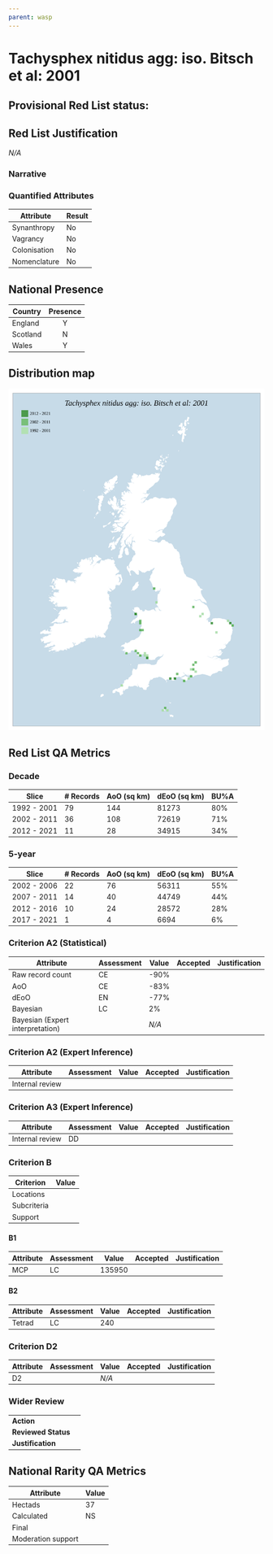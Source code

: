 ```yaml
---
parent: wasp
---
```


# Tachysphex nitidus agg: iso. Bitsch et al: 2001

## Provisional Red List status: 

## Red List Justification
*N/A*
### Narrative



### Quantified Attributes
|Attribute|Result|
|---|---|
|Synanthropy|No|
|Vagrancy|No|
|Colonisation|No|
|Nomenclature|No|




## National Presence
|Country|Presence
|---|:-:|
|England|Y|
|Scotland|N|
|Wales|Y|


## Distribution map
![](../map/439.svg)

## Red List QA Metrics
### Decade
| Slice | # Records | AoO (sq km) | dEoO (sq km) |BU%A |
|---|---|---|---|---|
|1992 - 2001|79|144|81273|80%|
|2002 - 2011|36|108|72619|71%|
|2012 - 2021|11|28|34915|34%|
### 5-year
| Slice | # Records | AoO (sq km) | dEoO (sq km) |BU%A |
|---|---|---|---|---|
|2002 - 2006|22|76|56311|55%|
|2007 - 2011|14|40|44749|44%|
|2012 - 2016|10|24|28572|28%|
|2017 - 2021|1|4|6694|6%|
### Criterion A2 (Statistical)
|Attribute|Assessment|Value|Accepted|Justification
|---|---|---|---|---|
|Raw record count|CE|-90%|||
|AoO|CE|-83%|||
|dEoO|EN|-77%|||
|Bayesian|LC|2%|||
|Bayesian (Expert interpretation)||*N/A*|||
### Criterion A2 (Expert Inference)
|Attribute|Assessment|Value|Accepted|Justification
|---|---|---|---|---|
|Internal review|||||
### Criterion A3 (Expert Inference)
|Attribute|Assessment|Value|Accepted|Justification
|---|---|---|---|---|
|Internal review|DD||||
### Criterion B
|Criterion| Value|
|---|---|
|Locations||
|Subcriteria||
|Support||
#### B1
|Attribute|Assessment|Value|Accepted|Justification
|---|---|---|---|---|
|MCP|LC|135950|||
#### B2
|Attribute|Assessment|Value|Accepted|Justification
|---|---|---|---|---|
|Tetrad|LC|240|||
### Criterion D2
|Attribute|Assessment|Value|Accepted|Justification
|---|---|---|---|---|
|D2||*N/A*|||
### Wider Review
|  |  |
|---|---|
|**Action**||
|**Reviewed Status**||
|**Justification**||


## National Rarity QA Metrics
|Attribute|Value|
|---|---|
|Hectads|37|
|Calculated|NS|
|Final||
|Moderation support||


